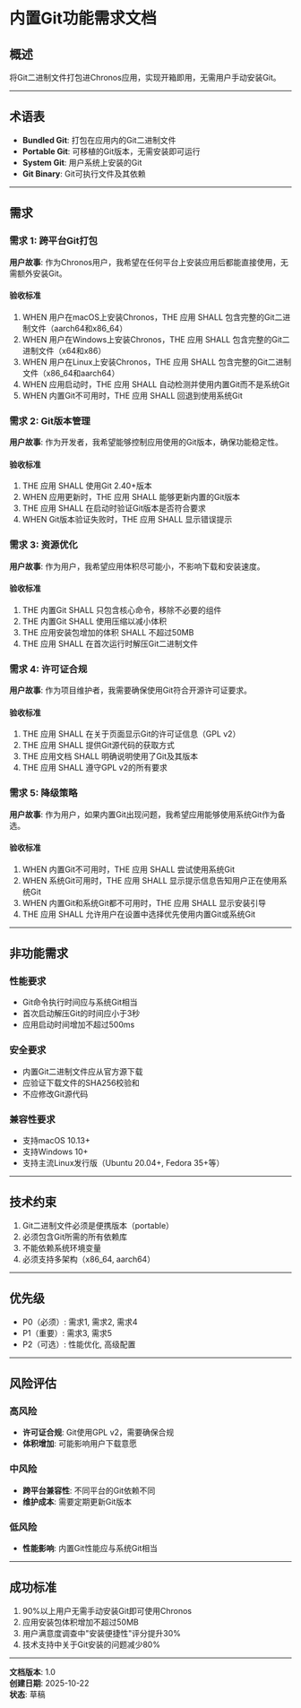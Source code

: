 # 内置Git功能需求文档

## 概述

将Git二进制文件打包进Chronos应用，实现开箱即用，无需用户手动安装Git。

---

## 术语表

- **Bundled Git**: 打包在应用内的Git二进制文件
- **Portable Git**: 可移植的Git版本，无需安装即可运行
- **System Git**: 用户系统上安装的Git
- **Git Binary**: Git可执行文件及其依赖

---

## 需求

### 需求 1: 跨平台Git打包

**用户故事**: 作为Chronos用户，我希望在任何平台上安装应用后都能直接使用，无需额外安装Git。

#### 验收标准

1. WHEN 用户在macOS上安装Chronos，THE 应用 SHALL 包含完整的Git二进制文件（aarch64和x86_64）
2. WHEN 用户在Windows上安装Chronos，THE 应用 SHALL 包含完整的Git二进制文件（x64和x86）
3. WHEN 用户在Linux上安装Chronos，THE 应用 SHALL 包含完整的Git二进制文件（x86_64和aarch64）
4. WHEN 应用启动时，THE 应用 SHALL 自动检测并使用内置Git而不是系统Git
5. WHEN 内置Git不可用时，THE 应用 SHALL 回退到使用系统Git

### 需求 2: Git版本管理

**用户故事**: 作为开发者，我希望能够控制应用使用的Git版本，确保功能稳定性。

#### 验收标准

1. THE 应用 SHALL 使用Git 2.40+版本
2. WHEN 应用更新时，THE 应用 SHALL 能够更新内置的Git版本
3. THE 应用 SHALL 在启动时验证Git版本是否符合要求
4. WHEN Git版本验证失败时，THE 应用 SHALL 显示错误提示

### 需求 3: 资源优化

**用户故事**: 作为用户，我希望应用体积尽可能小，不影响下载和安装速度。

#### 验收标准

1. THE 内置Git SHALL 只包含核心命令，移除不必要的组件
2. THE 内置Git SHALL 使用压缩以减小体积
3. THE 应用安装包增加的体积 SHALL 不超过50MB
4. THE 应用 SHALL 在首次运行时解压Git二进制文件

### 需求 4: 许可证合规

**用户故事**: 作为项目维护者，我需要确保使用Git符合开源许可证要求。

#### 验收标准

1. THE 应用 SHALL 在关于页面显示Git的许可证信息（GPL v2）
2. THE 应用 SHALL 提供Git源代码的获取方式
3. THE 应用文档 SHALL 明确说明使用了Git及其版本
4. THE 应用 SHALL 遵守GPL v2的所有要求

### 需求 5: 降级策略

**用户故事**: 作为用户，如果内置Git出现问题，我希望应用能够使用系统Git作为备选。

#### 验收标准

1. WHEN 内置Git不可用时，THE 应用 SHALL 尝试使用系统Git
2. WHEN 系统Git可用时，THE 应用 SHALL 显示提示信息告知用户正在使用系统Git
3. WHEN 内置Git和系统Git都不可用时，THE 应用 SHALL 显示安装引导
4. THE 应用 SHALL 允许用户在设置中选择优先使用内置Git或系统Git

---

## 非功能需求

### 性能要求

- Git命令执行时间应与系统Git相当
- 首次启动解压Git的时间应小于3秒
- 应用启动时间增加不超过500ms

### 安全要求

- 内置Git二进制文件应从官方源下载
- 应验证下载文件的SHA256校验和
- 不应修改Git源代码

### 兼容性要求

- 支持macOS 10.13+
- 支持Windows 10+
- 支持主流Linux发行版（Ubuntu 20.04+, Fedora 35+等）

---

## 技术约束

1. Git二进制文件必须是便携版本（portable）
2. 必须包含Git所需的所有依赖库
3. 不能依赖系统环境变量
4. 必须支持多架构（x86_64, aarch64）

---

## 优先级

- P0（必须）: 需求1, 需求2, 需求4
- P1（重要）: 需求3, 需求5
- P2（可选）: 性能优化, 高级配置

---

## 风险评估

### 高风险
- **许可证合规**: Git使用GPL v2，需要确保合规
- **体积增加**: 可能影响用户下载意愿

### 中风险
- **跨平台兼容性**: 不同平台的Git依赖不同
- **维护成本**: 需要定期更新Git版本

### 低风险
- **性能影响**: 内置Git性能应与系统Git相当

---

## 成功标准

1. 90%以上用户无需手动安装Git即可使用Chronos
2. 应用安装包体积增加不超过50MB
3. 用户满意度调查中"安装便捷性"评分提升30%
4. 技术支持中关于Git安装的问题减少80%

---

**文档版本**: 1.0  
**创建日期**: 2025-10-22  
**状态**: 草稿
